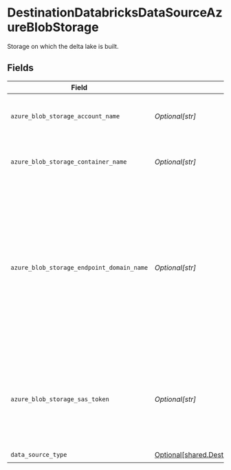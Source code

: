 # DestinationDatabricksDataSourceAzureBlobStorage

Storage on which the delta lake is built.


## Fields

| Field                                                                                                                                                                      | Type                                                                                                                                                                       | Required                                                                                                                                                                   | Description                                                                                                                                                                | Example                                                                                                                                                                    |
| -------------------------------------------------------------------------------------------------------------------------------------------------------------------------- | -------------------------------------------------------------------------------------------------------------------------------------------------------------------------- | -------------------------------------------------------------------------------------------------------------------------------------------------------------------------- | -------------------------------------------------------------------------------------------------------------------------------------------------------------------------- | -------------------------------------------------------------------------------------------------------------------------------------------------------------------------- |
| `azure_blob_storage_account_name`                                                                                                                                          | *Optional[str]*                                                                                                                                                            | :heavy_check_mark:                                                                                                                                                         | The account's name of the Azure Blob Storage.                                                                                                                              | airbyte5storage                                                                                                                                                            |
| `azure_blob_storage_container_name`                                                                                                                                        | *Optional[str]*                                                                                                                                                            | :heavy_check_mark:                                                                                                                                                         | The name of the Azure blob storage container.                                                                                                                              | airbytetestcontainername                                                                                                                                                   |
| `azure_blob_storage_endpoint_domain_name`                                                                                                                                  | *Optional[str]*                                                                                                                                                            | :heavy_minus_sign:                                                                                                                                                         | This is Azure Blob Storage endpoint domain name. Leave default value (or leave it empty if run container from command line) to use Microsoft native from example.          | blob.core.windows.net                                                                                                                                                      |
| `azure_blob_storage_sas_token`                                                                                                                                             | *Optional[str]*                                                                                                                                                            | :heavy_check_mark:                                                                                                                                                         | Shared access signature (SAS) token to grant limited access to objects in your storage account.                                                                            | ?sv=2016-05-31&ss=b&srt=sco&sp=rwdl&se=2018-06-27T10:05:50Z&st=2017-06-27T02:05:50Z&spr=https,http&sig=bgqQwoXwxzuD2GJfagRg7VOS8hzNr3QLT7rhS8OFRLQ%3D                      |
| `data_source_type`                                                                                                                                                         | [Optional[shared.DestinationDatabricksDataSourceAzureBlobStorageDataSourceType]](undefined/models/shared/destinationdatabricksdatasourceazureblobstoragedatasourcetype.md) | :heavy_check_mark:                                                                                                                                                         | N/A                                                                                                                                                                        |                                                                                                                                                                            |